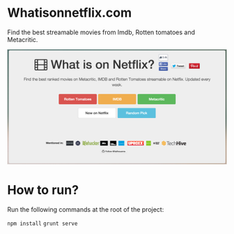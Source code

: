 # Whatisonnetflix.com

Find the best streamable movies from Imdb, Rotten tomatoes and Metacritic.

![alt](https://github.com/ltalhouarne/whatisonnetflix/blob/master/img/screenshot.png)

# How to run?

Run the following commands at the root of the project:

`npm install`
`grunt serve`